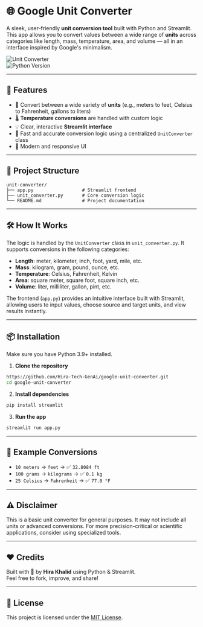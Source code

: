 
# 🌐 Google Unit Converter

A sleek, user-friendly **unit conversion tool** built with Python and Streamlit. This app allows you to convert values between a wide range of **units** across categories like length, mass, temperature, area, and volume — all in an interface inspired by Google's minimalism.

![Unit Converter](https://img.shields.io/badge/Built%20With-Streamlit-blue?style=flat&logo=streamlit)  
![Python Version](https://img.shields.io/badge/Python-3.9+-brightgreen?style=flat&logo=python)

---

## 🚀 Features

- 🔢 Convert between a wide variety of **units** (e.g., meters to feet, Celsius to Fahrenheit, gallons to liters)
- 🌡️ **Temperature conversions** are handled with custom logic
- 💡 Clear, interactive **Streamlit interface**
- 🎯 Fast and accurate conversion logic using a centralized `UnitConverter` class
- 🎨 Modern and responsive UI

---

## 📁 Project Structure

```
unit-converter/
├── app.py                  # Streamlit frontend
├── unit_converter.py       # Core conversion logic
└── README.md               # Project documentation
```

---

## 🛠️ How It Works

The logic is handled by the `UnitConverter` class in `unit_converter.py`. It supports conversions in the following categories:

- **Length**: meter, kilometer, inch, foot, yard, mile, etc.
- **Mass**: kilogram, gram, pound, ounce, etc.
- **Temperature**: Celsius, Fahrenheit, Kelvin
- **Area**: square meter, square foot, square inch, etc.
- **Volume**: liter, milliliter, gallon, pint, etc.

The frontend (`app.py`) provides an intuitive interface built with Streamlit, allowing users to input values, choose source and target units, and view results instantly.

---

## 📦 Installation

Make sure you have Python 3.9+ installed.

1. **Clone the repository**

```bash
https://github.com/Hira-Tech-GenAi/google-unit-converter.git
cd google-unit-converter
```

2. **Install dependencies**

```bash
pip install streamlit
```

3. **Run the app**

```bash
streamlit run app.py
```

---

## 🧪 Example Conversions

- `10 meters` → `feet` → ✅ `32.8084 ft`
- `100 grams` → `kilograms` → ✅ `0.1 kg`
- `25 Celsius` → `Fahrenheit` → ✅ `77.0 °F`

---

## ⚠️ Disclaimer

This is a basic unit converter for general purposes. It may not include all units or advanced conversions. For more precision-critical or scientific applications, consider using specialized tools.

---

## ❤️ Credits

Built with 💖 by **Hira Khalid** using Python & Streamlit.  
Feel free to fork, improve, and share!

---

## 📃 License

This project is licensed under the [MIT License](LICENSE).

